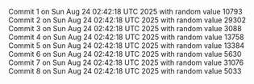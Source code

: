Commit 1 on Sun Aug 24 02:42:18 UTC 2025 with random value 10793
Commit 2 on Sun Aug 24 02:42:18 UTC 2025 with random value 29302
Commit 3 on Sun Aug 24 02:42:18 UTC 2025 with random value 3088
Commit 4 on Sun Aug 24 02:42:18 UTC 2025 with random value 13758
Commit 5 on Sun Aug 24 02:42:18 UTC 2025 with random value 13384
Commit 6 on Sun Aug 24 02:42:18 UTC 2025 with random value 5630
Commit 7 on Sun Aug 24 02:42:18 UTC 2025 with random value 31076
Commit 8 on Sun Aug 24 02:42:18 UTC 2025 with random value 5033
